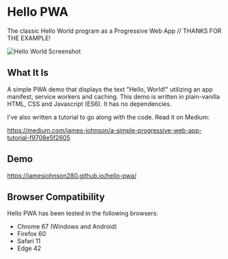 # Hello PWA
The classic Hello World program as a Progressive Web App // THANKS FOR THE EXAMPLE!

![Hello World Screenshot](./screenshot.jpg "Hello World Screenshot")

## What It Is

A simple PWA demo that displays the text "Hello, World!" utilizing an app manifest, service workers and caching. This demo is written in plain-vanilla HTML, CSS and Javascript (ES6). It has no dependencies.

I've also written a tutorial to go along with the code. Read it on Medium:

https://medium.com/james-johnson/a-simple-progressive-web-app-tutorial-f9708e5f2605

## Demo

https://jamesjohnson280.github.io/hello-pwa/

## Browser Compatibility

Hello PWA has been tested in the following browsers:

* Chrome 67 (Windows and Android)
* Firefox 60
* Safari 11
* Edge 42
